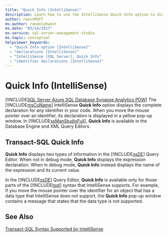 ```yaml
---
title: "Quick Info (IntelliSense)"
description: Learn how to use the IntelliSense Quick Info option to display the complete declaration for any identifier in your code. In SQL Server Management Studio, the option is available in the Database Engine Editor and XML Query Editor.
author: rwestMSFT
ms.author: randolphwest
ms.date: "03/14/2017"
ms.service: sql-server-management-studio
ms.topic: conceptual
helpviewer_keywords:
  - "Quick Info option [IntelliSense]"
  - "declarations [IntelliSense]"
  - "IntelliSense [SQL Server], Quick Info"
  - "identifier declarations [IntelliSense]"
---
```

# Quick Info (IntelliSense)
[!INCLUDE[SQL Server Azure SQL Database Synapse Analytics PDW](../includes/applies-to-version/sql-asdb-asdbmi-asa-pdw.md)]
  The [!INCLUDE[msCoName](../includes/msconame-md.md)] IntelliSense **Quick Info** option displays the complete declaration for any identifier in your code. When you move the mouse pointer over an identifier, its declaration is displayed in a yellow pop-up window. In [!INCLUDE[ssManStudioFull](../includes/ssmanstudiofull-md.md)], **Quick Info** is available in the Database Engine and XML Query Editors.  
  
## Transact-SQL Quick Info  
 **Quick Info** displays two types of information in the [!INCLUDE[ssDE](../includes/ssde-md.md)] Query Editor. When not in debug mode, **Quick Info** displays the expression declaration. When in debug mode, **Quick Info** instead displays the name of the expression and its current value.  
  
 In the [!INCLUDE[ssDE](../includes/ssde-md.md)] Query Editor, **Quick Info** is available only for those parts of the [!INCLUDE[tsql](../includes/tsql-md.md)] syntax that IntelliSense supports. For example, if you move the mouse pointer over the identifier for an object that has a data type that IntelliSense does not support, the **Quick Info** pop-up window contains a message that states that the data type is not supported.  
  
## See Also  
 [Transact-SQL Syntax Supported by IntelliSense](transact-sql-syntax-supported-by-intellisense.md)  
  
